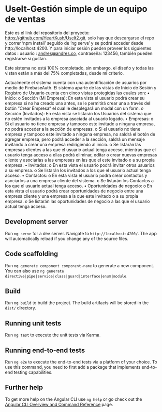 # UseIt-Gestión simple de un equipo de ventas

Este es el link del repositorio del proyecto: https://github.com/HeartKush/UseIt2.git, solo hay que descargarse el repo y correr ‘npm install’ seguido de ‘ng serve’ y se podrá acceder desde http://localhost:4200. Y para iniciar sesión pueden proveer los siguientes datos : usuario : andres@andres.co, contraseña: 123456, también pueden registrarse si gustan.

Este sistema no está 100% completado, sin embargo, el diseño y todas las vistan están a más del 75% completadas, desde mi criterio.

Actualmente el sistema cuenta con una autentificación de usuarios por medio de FirebaseAuth. El sistema aparte de las vistas de Inicio de Sesión y Registro de Usuario cuenta con cinco vistas protegidas las cuales son:
•	Inicio:
o	Sección (Mi Empresa): En esta vista el usuario podrá crear su empresa si no ha creado una antes, se le permitirá crear una a través del botón “Crear Empresa” el cual le desplegará un modal con un form.
o	Sección (Invitados): En esta vista se listarán los Usuarios del sistema que no estén invitados a la empresa asociada al usuario logado.
•	Empresas:
o	Si el usuario no tiene empresa y tampoco este invitado a ninguna empresa, no podrá acceder a la sección de empresas. 
o	Si el usuario no tiene empresa y tampoco este invitado a ninguna empresa, no saldrá el botón de agregar empresa, pero podrá acceder a la sección, saldrá un mensaje invitando a crear una empresa redirigiendo al inicio.
o	Se listarán las empresas clientes a las que el usuario actual tenga acceso, mientras que el usuario tenga acceso a ellas podrá eliminar, editar o crear nuevas empresas cliente y asociarlas a las empresas en las que el este invitado o a su propia empresa.
•	Invitados:
o	En esta vista el usuario podrá invitar otros usuarios a su empresa.
o	Se listarán los invitados a los que el usuario actual tenga acceso.
•	Contactos:
o	En esta vista el usuario podrá crear contactos y asociarlos a una empresa cliente del sistema.
o	Se listarán los Contactos a los que el usuario actual tenga acceso.
•	Oportunidades de negocio:
o	En esta vista el usuario podrá crear oportunidades de negocio entre una empresa cliente y una empresa a la que este invitado o a su propia empresa.
o	Se listarán las oportunidades de negocio a las que el usuario actual tenga acceso.



## Development server

Run `ng serve` for a dev server. Navigate to `http://localhost:4200/`. The app will automatically reload if you change any of the source files.

## Code scaffolding

Run `ng generate component component-name` to generate a new component. You can also use `ng generate directive|pipe|service|class|guard|interface|enum|module`.

## Build

Run `ng build` to build the project. The build artifacts will be stored in the `dist/` directory.

## Running unit tests

Run `ng test` to execute the unit tests via [Karma](https://karma-runner.github.io).

## Running end-to-end tests

Run `ng e2e` to execute the end-to-end tests via a platform of your choice. To use this command, you need to first add a package that implements end-to-end testing capabilities.

## Further help

To get more help on the Angular CLI use `ng help` or go check out the [Angular CLI Overview and Command Reference](https://angular.io/cli) page.
